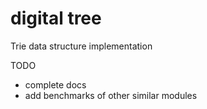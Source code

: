 # digital tree

Trie data structure implementation

TODO
- complete docs
- add benchmarks of other similar modules